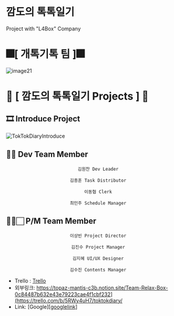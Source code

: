 # 깜도의 톡톡일기
Project with "L4Box" Company

# 🎆[ **개톡기톡 팀** ]🎆
![image21](https://github.com/KingOneChance/TokTokDiary/assets/49630123/6a61be51-8dfe-413c-b929-a8dda75ac76e)
#
# 💾 [ **깜도의 톡톡일기 Projects** ] 💾
## 🎞️ **Introduce Project**
![TokTokDiaryIntroduce](https://github.com/KingOneChance/TokTokDiary/assets/49630123/b51b2582-fb4d-487d-939c-14882a67c781)
     



## 💁🏻 Dev Team Member 
<div align = "center">



```
김원찬 Dev Leader

김종훈 Task Distributor

이동협 Clerk

최민주 Schedule Manager
```
</div>


## 💁‍♂️🏻 P/M Team Member 
<div align = "center">



```
이상빈 Project Director

김진수 Project Manager

김지혜 UI/UX Designer

김수진 Contents Manager
```
</div>

* Trello : [Trello]([https://topaz-mantis-c3b.notion.site/Team-Relax-Box-0c84487b632e43e79223cae4f1cbf232](https://trello.com/b/5RWy4uH7/toktokdiary))
* 외부링크: <https://topaz-mantis-c3b.notion.site/Team-Relax-Box-0c84487b632e43e79223cae4f1cbf232](https://trello.com/b/5RWy4uH7/toktokdiary/>
* Link: [Google][[googlelink]([https://google.com](https://trello.com/b/5RWy4uH7/toktokdiary) "Go google")]

